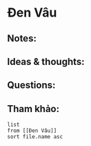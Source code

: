 # Đen Vâu

## Notes:


## Ideas & thoughts:

## Questions:


## Tham khảo:
```dataview
list
from [[Đen Vâu]]
sort file.name asc
```